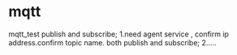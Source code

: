# mqtt
mqtt_test
publish and subscribe;
1.need agent service , confirm ip address.confirm topic name. both publish and subscribe;
2.....
